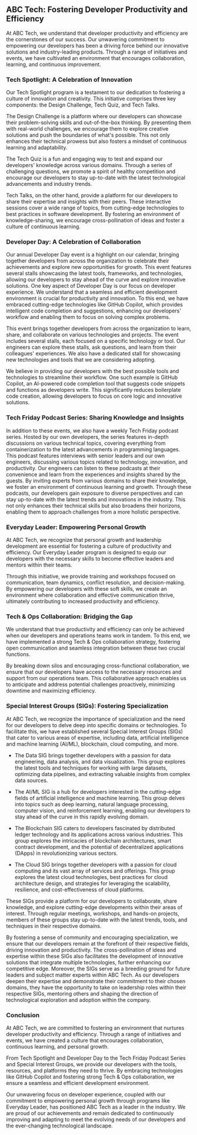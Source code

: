 ## ABC Tech: Fostering Developer Productivity and Efficiency

At ABC Tech, we understand that developer productivity and efficiency are the cornerstones of our success. Our unwavering commitment to empowering our developers has been a driving force behind our innovative solutions and industry-leading products. Through a range of initiatives and events, we have cultivated an environment that encourages collaboration, learning, and continuous improvement.

### Tech Spotlight: A Celebration of Innovation
Our Tech Spotlight program is a testament to our dedication to fostering a culture of innovation and creativity. This initiative comprises three key components: the Design Challenge, Tech Quiz, and Tech Talks.

The Design Challenge is a platform where our developers can showcase their problem-solving skills and out-of-the-box thinking. By presenting them with real-world challenges, we encourage them to explore creative solutions and push the boundaries of what's possible. This not only enhances their technical prowess but also fosters a mindset of continuous learning and adaptability.

The Tech Quiz is a fun and engaging way to test and expand our developers' knowledge across various domains. Through a series of challenging questions, we promote a spirit of healthy competition and encourage our developers to stay up-to-date with the latest technological advancements and industry trends.

Tech Talks, on the other hand, provide a platform for our developers to share their expertise and insights with their peers. These interactive sessions cover a wide range of topics, from cutting-edge technologies to best practices in software development. By fostering an environment of knowledge-sharing, we encourage cross-pollination of ideas and foster a culture of continuous learning.

### Developer Day: A Celebration of Collaboration
Our annual Developer Day event is a highlight on our calendar, bringing together developers from across the organization to celebrate their achievements and explore new opportunities for growth. This event features several stalls showcasing the latest tools, frameworks, and technologies, allowing our developers to stay ahead of the curve and explore innovative solutions. One key aspect of Developer Day is our focus on developer experience. We understand that a seamless and efficient development environment is crucial for productivity and innovation. To this end, we have embraced cutting-edge technologies like GitHub Copilot, which provides intelligent code completion and suggestions, enhancing our developers' workflow and enabling them to focus on solving complex problems.

This event brings together developers from across the organization to learn, share, and collaborate on various technologies and projects. The event includes several stalls, each focused on a specific technology or tool. Our engineers can explore these stalls, ask questions, and learn from their colleagues' experiences. We also have a dedicated stall for showcasing new technologies and tools that we are considering adopting.

We believe in providing our developers with the best possible tools and technologies to streamline their workflow. One such example is GitHub Copilot, an AI-powered code completion tool that suggests code snippets and functions as developers write. This significantly reduces boilerplate code creation, allowing developers to focus on core logic and innovative solutions.

### Tech Friday Podcast Series: Sharing Knowledge and Insights
In addition to these events, we also have a weekly Tech Friday podcast series. Hosted by our own developers, the series features in-depth discussions on various technical topics, covering everything from containerization to the latest advancements in programming languages. This podcast features interviews with senior leaders and our own engineers, discussing various topics related to technology, innovation, and productivity. Our engineers can listen to these podcasts at their convenience and learn from the experiences and insights shared by the guests. By inviting experts from various domains to share their knowledge, we foster an environment of continuous learning and growth. Through these podcasts, our developers gain exposure to diverse perspectives and can stay up-to-date with the latest trends and innovations in the industry. This not only enhances their technical skills but also broadens their horizons, enabling them to approach challenges from a more holistic perspective.

### Everyday Leader: Empowering Personal Growth
At ABC Tech, we recognize that personal growth and leadership development are essential for fostering a culture of productivity and efficiency. Our Everyday Leader program is designed to equip our developers with the necessary skills to become effective leaders and mentors within their teams.

Through this initiative, we provide training and workshops focused on communication, team dynamics, conflict resolution, and decision-making. By empowering our developers with these soft skills, we create an environment where collaboration and effective communication thrive, ultimately contributing to increased productivity and efficiency.

### Tech & Ops Collaboration: Bridging the Gap
We understand that true productivity and efficiency can only be achieved when our developers and operations teams work in tandem. To this end, we have implemented a strong Tech & Ops collaboration strategy, fostering open communication and seamless integration between these two crucial functions.

By breaking down silos and encouraging cross-functional collaboration, we ensure that our developers have access to the necessary resources and support from our operations team. This collaborative approach enables us to anticipate and address potential challenges proactively, minimizing downtime and maximizing efficiency.

### Special Interest Groups (SIGs): Fostering Specialization
At ABC Tech, we recognize the importance of specialization and the need for our developers to delve deep into specific domains or technologies. To facilitate this, we have established several Special Interest Groups (SIGs) that cater to various areas of expertise, including data, artificial intelligence and machine learning (AI/ML), blockchain, cloud computing, and more.

- The Data SIG brings together developers with a passion for data engineering, data analysis, and data visualization. This group explores the latest tools and techniques for working with large datasets, optimizing data pipelines, and extracting valuable insights from complex data sources.

- The AI/ML SIG is a hub for developers interested in the cutting-edge fields of artificial intelligence and machine learning. This group delves into topics such as deep learning, natural language processing, computer vision, and reinforcement learning, enabling our developers to stay ahead of the curve in this rapidly evolving domain.

- The Blockchain SIG caters to developers fascinated by distributed ledger technology and its applications across various industries. This group explores the intricacies of blockchain architectures, smart contract development, and the potential of decentralized applications (DApps) in revolutionizing various sectors.

- The Cloud SIG brings together developers with a passion for cloud computing and its vast array of services and offerings. This group explores the latest cloud technologies, best practices for cloud architecture design, and strategies for leveraging the scalability, resilience, and cost-effectiveness of cloud platforms.

These SIGs provide a platform for our developers to collaborate, share knowledge, and explore cutting-edge developments within their areas of interest. Through regular meetings, workshops, and hands-on projects, members of these groups stay up-to-date with the latest trends, tools, and techniques in their respective domains.

By fostering a sense of community and encouraging specialization, we ensure that our developers remain at the forefront of their respective fields, driving innovation and productivity. The cross-pollination of ideas and expertise within these SIGs also facilitates the development of innovative solutions that integrate multiple technologies, further enhancing our competitive edge. Moreover, the SIGs serve as a breeding ground for future leaders and subject matter experts within ABC Tech. As our developers deepen their expertise and demonstrate their commitment to their chosen domains, they have the opportunity to take on leadership roles within their respective SIGs, mentoring others and shaping the direction of technological exploration and adoption within the company.

### Conclusion
At ABC Tech, we are committed to fostering an environment that nurtures developer productivity and efficiency. Through a range of initiatives and events, we have created a culture that encourages collaboration, continuous learning, and personal growth.

From Tech Spotlight and Developer Day to the Tech Friday Podcast Series and Special Interest Groups, we provide our developers with the tools, resources, and platforms they need to thrive. By embracing technologies like GitHub Copilot and fostering strong Tech & Ops collaboration, we ensure a seamless and efficient development environment.

Our unwavering focus on developer experience, coupled with our commitment to empowering personal growth through programs like Everyday Leader, has positioned ABC Tech as a leader in the industry. We are proud of our achievements and remain dedicated to continuously improving and adapting to meet the evolving needs of our developers and the ever-changing technological landscape.
